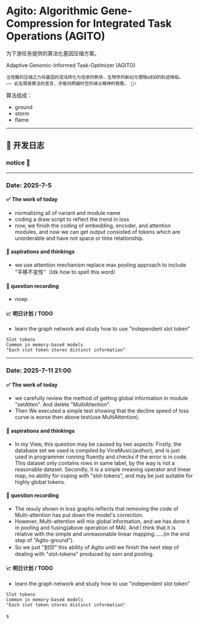 # Agito: Algorithmic Gene-Compression for Integrated Task Operations (AGITO)​

为下游任务提供的算法化基因压缩方案。

Adaptive Genomic-Informed Task-Optimizer (AGITO)​

    当​​觉醒的压缩之力​​将基因的混沌转化为信息的秩序，生物学的新纪元便随α到Ω的轨迹降临。
    —— 此名既是算法的宣言，亦是向跨越时空的骑士精神的致敬。 🧬⚡️

算法组成：

* ground
* storm
* flame

-----------------------------------------------------------------



## 📅 开发日志

### notice 📌

----------------------------------------
### Date: 2025-7-5

#### ✅ The work of today

- normalizing all of variant and module name
- coding a draw script to reflect the trend in loss
- now, we finish the coding of embedding, encoder, and attention modules, and now we can get output consisted of tokens which are unorderable and have not space or time relationship.

#### 🧠 aspirations and thinkings

- we use attention mechanism replace max pooling approach to include "平移不变性"（Idk how to spell this word）

#### 🐛 question recording

- noep

#### 📈 明日计划 / TODO

- learn the graph network and study how to use "independent slot token"

```
Slot tokens	
Common in memory-based models	
"Each slot token stores distinct information"
```


----------------------------------------
### Date: 2025-7-11 21:00

#### ✅ The work of today

- we carefully review the method of getting global information in module "setAtten". And delete "MultiAttention".
- Then We executed a simple test showing that the decline speed of loss curve is worse then above test(use MultiAttention).

#### 🧠 aspirations and thinkings

- In my View, this question may be caused by two aspects: Firstly, the database set we used is compiled by ViceMusic(author), and is just used in programmer running fluently and checks if the error is in code. This dataset only contains rows in same label, by the way is not a reasonable dataset. Secondly, it is a simple meaning operator and linear map, no ability for coping with "slot-tokens", and may be just suitable for highly global tokens.

#### 🐛 question recording

- The resuly shown in loss graphs reflects that removing the code of Multi-attention has put down the model's correction.
- However, Multi-attention will mix global information, and we has done it in pooling and fusing(above operation of MA). And I think that it is relative with the simple and unreasonable linear mapping......(in the end step of "Agito-ground").
- So we just "封印" this ability of Agito until we finish the next step of dealing with "slot-tokens" produced by ssm and pooling.

#### 📈 明日计划 / TODO

- learn the graph network and study how to use "independent slot token"

```
Slot tokens	
Common in memory-based models	
"Each slot token stores distinct information"
```

s